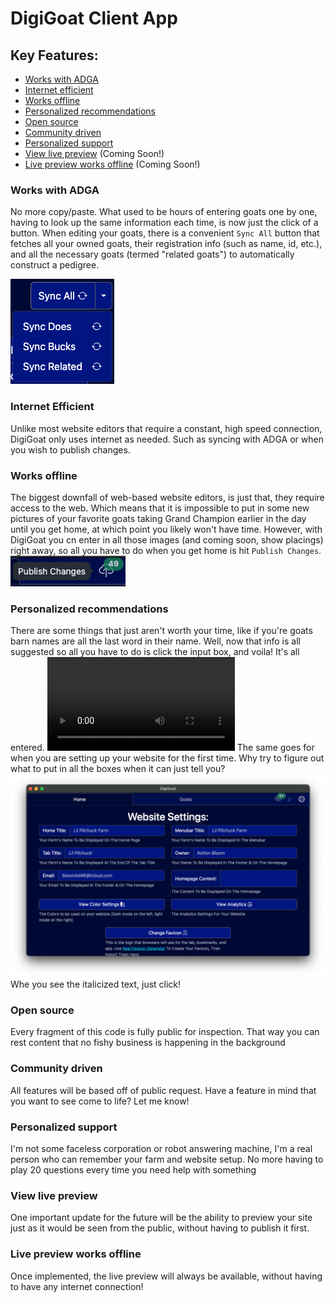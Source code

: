 # DigiGoat Client App
## Key Features:
- [Works with ADGA](#works-with-adga)
- [Internet efficient](#internet-efficient)
- [Works offline](#works-offline)
- [Personalized recommendations](#personalized-recommendations)
- [Open source](#open-source)
- [Community driven](#community-driven)
- [Personalized support](#personalized-support)
- [View live preview](#view-live-preview) (Coming Soon!)
- [Live preview works offline](#live-preview-works-offline) (Coming Soon!)

### Works with ADGA
No more copy/paste. What used to be hours of entering goats one by one, having to look up the same information each time, is now just the click of a button. When editing your goats, there is a convenient `Sync All` button that fetches all your owned goats, their registration info (such as name, id, etc.), and all the necessary goats (termed "related goats") to automatically construct a pedigree.

![Sync Button](docs/Sync.png)
### Internet Efficient
Unlike most website editors that require a constant, high speed connection, DigiGoat only uses internet as needed. Such as syncing with ADGA or when you wish to publish changes.
### Works offline
The biggest downfall of web-based website editors, is just that, they require access to the web. Which means that it is impossible to put in some new pictures of your favorite goats taking Grand Champion earlier in the day until you get home, at which point you likely won't have time. However, with DigiGoat you cn enter in all those images (and coming soon, show placings) right away, so all you have to do when you get home is hit `Publish Changes`.
![Publish Changes Button](docs/Publish.png)
### Personalized recommendations
There are some things that just aren't worth your time, like if you're goats barn names are all the last word in their name. Well, now that info is all suggested so all you have to do is click the input box, and voila! It's all entered.
![Nickname Suggestion](docs/Nickname-Suggestion.mov)
The same goes for when you are setting up your website for the first time. Why try to figure out what to put in all the boxes when it can just tell you?
![Suggestions Example](docs/Suggestions.png)
Whe you see the italicized text, just click!
### Open source
Every fragment of this code is fully public for inspection. That way you can rest content that no fishy business is happening in the background
### Community driven
All features will be based off of public request. Have a feature in mind that you want to see come to life? Let me know!
### Personalized support
I'm not some faceless corporation or robot answering machine, I'm a real person who can remember your farm and website setup. No more having to play 20 questions every time you need help with something
### View live preview
One important update for the future will be the ability to preview your site just as it would be seen from the public, without having to publish it first.
### Live preview works offline
Once implemented, the live preview will always be available, without having to have any internet connection!
